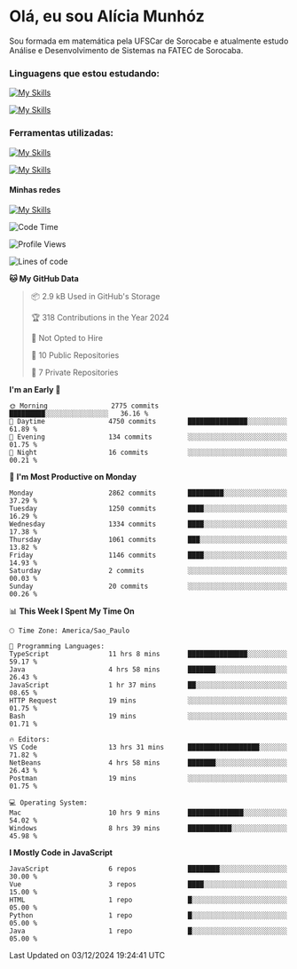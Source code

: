 # Olá, eu sou Alícia Munhóz

<p>Sou formada em matemática pela UFSCar de Sorocabe e atualmente estudo Análise e Desenvolvimento de Sistemas na FATEC de Sorocaba.</p>

### Linguagens que estou estudando:

[![My Skills](https://skillicons.dev/icons?i=js,ts,html,css)](https://skillicons.dev)


[![My Skills](https://skillicons.dev/icons?i=nodejs,java,py,latex)](https://skillicons.dev)

### Ferramentas utilizadas:

[![My Skills](https://skillicons.dev/icons?i=vscode,discord,figma,git)](https://skillicons.dev)

[![My Skills](https://skillicons.dev/icons?i=github,gmail,mongodb,sublime)](https://skillicons.dev)

#### Minhas redes
[![My Skills](https://skillicons.dev/icons?i=linkedin)](https://www.linkedin.com/in/aliciamunhozfrancodecamargo/)

<!--START_SECTION:waka-->
![Code Time](http://img.shields.io/badge/Code%20Time-198%20hrs%208%20mins-blue)

![Profile Views](http://img.shields.io/badge/Profile%20Views-4-blue)

![Lines of code](https://img.shields.io/badge/From%20Hello%20World%20I%27ve%20Written-9.1%20million%20lines%20of%20code-blue)

**🐱 My GitHub Data** 

> 📦 2.9 kB Used in GitHub's Storage 
 > 
> 🏆 318 Contributions in the Year 2024
 > 
> 🚫 Not Opted to Hire
 > 
> 📜 10 Public Repositories 
 > 
> 🔑 7 Private Repositories 
 > 
**I'm an Early 🐤** 

```text
🌞 Morning                2775 commits        █████████░░░░░░░░░░░░░░░░   36.16 % 
🌆 Daytime                4750 commits        ███████████████░░░░░░░░░░   61.89 % 
🌃 Evening                134 commits         ░░░░░░░░░░░░░░░░░░░░░░░░░   01.75 % 
🌙 Night                  16 commits          ░░░░░░░░░░░░░░░░░░░░░░░░░   00.21 % 
```
📅 **I'm Most Productive on Monday** 

```text
Monday                   2862 commits        █████████░░░░░░░░░░░░░░░░   37.29 % 
Tuesday                  1250 commits        ████░░░░░░░░░░░░░░░░░░░░░   16.29 % 
Wednesday                1334 commits        ████░░░░░░░░░░░░░░░░░░░░░   17.38 % 
Thursday                 1061 commits        ███░░░░░░░░░░░░░░░░░░░░░░   13.82 % 
Friday                   1146 commits        ████░░░░░░░░░░░░░░░░░░░░░   14.93 % 
Saturday                 2 commits           ░░░░░░░░░░░░░░░░░░░░░░░░░   00.03 % 
Sunday                   20 commits          ░░░░░░░░░░░░░░░░░░░░░░░░░   00.26 % 
```


📊 **This Week I Spent My Time On** 

```text
🕑︎ Time Zone: America/Sao_Paulo

💬 Programming Languages: 
TypeScript               11 hrs 8 mins       ███████████████░░░░░░░░░░   59.17 % 
Java                     4 hrs 58 mins       ███████░░░░░░░░░░░░░░░░░░   26.43 % 
JavaScript               1 hr 37 mins        ██░░░░░░░░░░░░░░░░░░░░░░░   08.65 % 
HTTP Request             19 mins             ░░░░░░░░░░░░░░░░░░░░░░░░░   01.75 % 
Bash                     19 mins             ░░░░░░░░░░░░░░░░░░░░░░░░░   01.71 % 

🔥 Editors: 
VS Code                  13 hrs 31 mins      ██████████████████░░░░░░░   71.82 % 
NetBeans                 4 hrs 58 mins       ███████░░░░░░░░░░░░░░░░░░   26.43 % 
Postman                  19 mins             ░░░░░░░░░░░░░░░░░░░░░░░░░   01.75 % 

💻 Operating System: 
Mac                      10 hrs 9 mins       ██████████████░░░░░░░░░░░   54.02 % 
Windows                  8 hrs 39 mins       ███████████░░░░░░░░░░░░░░   45.98 % 
```

**I Mostly Code in JavaScript** 

```text
JavaScript               6 repos             ████████░░░░░░░░░░░░░░░░░   30.00 % 
Vue                      3 repos             ████░░░░░░░░░░░░░░░░░░░░░   15.00 % 
HTML                     1 repo              █░░░░░░░░░░░░░░░░░░░░░░░░   05.00 % 
Python                   1 repo              █░░░░░░░░░░░░░░░░░░░░░░░░   05.00 % 
Java                     1 repo              █░░░░░░░░░░░░░░░░░░░░░░░░   05.00 % 
```




 Last Updated on 03/12/2024 19:24:41 UTC
<!--END_SECTION:waka-->
